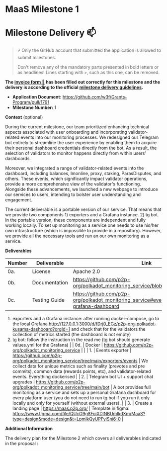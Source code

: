 # MaaS Milestone 1

# Milestone Delivery :mailbox:

> ⚡ Only the GitHub account that submitted the application is allowed to submit milestones.
> 
> 
> Don't remove any of the mandatory parts presented in bold letters or as headlines! Lines starting with `>`, such as this one, can be removed.
> 

**The [invoice form :pencil:](https://docs.google.com/forms/d/e/1FAIpQLSfmNYaoCgrxyhzgoKQ0ynQvnNRoTmgApz9NrMp-hd8mhIiO0A/viewform) has been filled out correctly for this milestone and the delivery is according to the official [milestone delivery guidelines](https://github.com/w3f/Grants-Program/blob/master/docs/Support%20Docs/milestone-deliverables-guidelines.md).**

- **Application Document:** https://github.com/w3f/Grants-Program/pull/1791
- **Milestone Number:** 1

**Context** (optional)

During the current milestone, our team prioritized enhancing technical aspects associated with user onboarding and incorporating validator-related events into our monitoring processes. We redesigned our Telegram bot entirely to streamline the user experience by enabling them to acquire their personal dashboard credentials directly from the bot. As a result, the selection of  validators to monitor happens directly from within users’ dashboards.

Moreover, we integrated a range of validator-related events into the dashboard, including balances, Imonline, proxy, staking, ParasDisputes, and others. These events, which significantly impact validator operations, provide a more comprehensive view of the validator's functioning. Alongside these advancements, we launched a new webpage to introduce our services to users, intending to bolster user understanding and engagement.

The current deliverable is a portable version of our service. That means that we provide two components 1) exporters and a Grafana instance. 2) tg bot. In the portable version, these components are independent and fully working locally. To set up monitoring as a service one needs to use his/her own infrastructure (which is impossible to provide in a repository). However, we provide all the necessary tools and run an our own monitoring as a service.  

**Deliverables**

| Number | Deliverable | Link | Notes |
| --- | --- | --- | --- |
| 0a. | License | Apache 2.0 |  |
| 0b. | Documentation | https://github.com/p2p-org/polkadot_monitoring_service/blob/main/docs/overview.md | And  |
| 0c. | Testing Guide | https://github.com/p2p-org/polkadot_monitoring_service#events-exporters-and-grafana-dashboard | You need to test two components: 
1) exporters and a Grafana instance: after running docker-compose, go to the local Grafana http://127.0.0.1:3000/d/fDrj0_EGz/p2p-org-polkadot-kusama-dashboard?orgId=1 and check that for the validators the collection of metrics started (the dashboard is not empty)
2) tg bot: follow the instruction in the read me (tg bot should generate values.yml for the Grafana) |
| 0d. | Docker | https://github.com/p2p-org/polkadot_monitoring_service |  |
| 1. | Events exporter | https://github.com/p2p-org/polkadot_monitoring_service/tree/main/exporters/events | We collect data for unique metrics such as finality (prevotes and pre commits), common data (rewards points, etc), and validator-related events. 
Everything dockerised  |
| 2. | Telegram bot UI + support chat upgrades | https://github.com/p2p-org/polkadot_monitoring_service/tree/main/bot | A bot provides full monitoring as a service and sets up a personal Grafana dashboard for every platform user (you do not need to run tg bot if you run it only locally and only for yourself (without external users).  |
| 3. | Create a landing page | https://maas.p2p.org/ | Template in figma: https://www.figma.com/file/QUcO9g8FoiXDlNBUmIkdXm/MaaS?type=design&mode=design&t=LpmIkQyUPFyiSni6-0 |

**Additional Information**

The delivery plan for the Milestone 2 which covers all deliverables indicated in the proposal :
